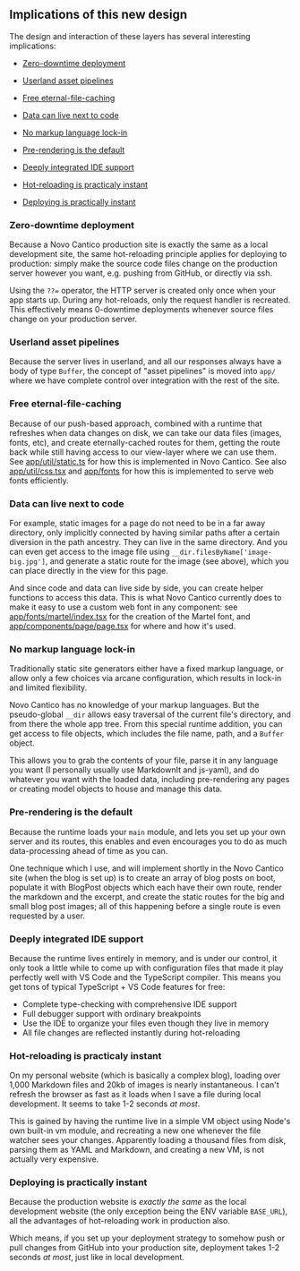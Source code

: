 ## Implications of this new design

The design and interaction of these layers has several interesting implications:

* [Zero-downtime deployment](#zero-downtime-deployment)

* [Userland asset pipelines](#userland-asset-pipelines)

* [Free eternal-file-caching](#free-eternal-file-caching)

* [Data can live next to code](#data-can-live-next-to-code)

* [No markup language lock-in](#no-markup-language-lock-in)

* [Pre-rendering is the default](#pre-rendering-is-the-default)

* [Deeply integrated IDE support](#deeply-integrated-ide-support)

* [Hot-reloading is practicaly instant](#hot-reloading-is-practicaly-instant)

* [Deploying is practically instant](#deploying-is-practically-instant)



### Zero-downtime deployment

Because a Novo Cantico production site is exactly the same as a local development site, the same hot-reloading principle applies for deploying to production: simply make the source code files change on the production server however you want, e.g. pushing from GitHub, or directly via ssh.

Using the `??=` operator, the HTTP server is created only once when your app starts up. During any hot-reloads, only the request handler is recreated. This effectively means 0-downtime deployments whenever source files change on your production server.



### Userland asset pipelines

Because the server lives in userland, and all our responses always have a body of type `Buffer`, the concept of "asset pipelines" is moved into `app/` where we have complete control over integration with the rest of the site.



### Free eternal-file-caching

Because of our push-based approach, combined with a runtime that refreshes when data changes on disk, we can take our data files (images, fonts, etc), and create eternally-cached routes for them, getting the route back while still having access to our view-layer where we can use them. See [app/util/static.ts](https://github.com/sdegutis/Novo-Cantico/blob/main/app/util/static.ts) for how this is implemented in Novo Cantico. See also [app/util/css.tsx](https://github.com/sdegutis/Novo-Cantico/blob/main/app/util/css.tsx) and [app/fonts](https://github.com/sdegutis/Novo-Cantico/tree/main/app/fonts) for how this is implemented to serve web fonts efficiently.



### Data can live next to code

For example, static images for a page do not need to be in a far away directory, only implicitly connected by having similar paths after a certain diversion in the path ancestry. They can live in the same directory. And you can even get access to the image file using `__dir.filesByName['image-big.jpg']`, and generate a static route for the image (see above), which you can place directly in the view for this page.

And since code and data can live side by side, you can create helper functions to access this data. This is what Novo Cantico currently does to make it easy to use a custom web font in any component: see [app/fonts/martel/index.tsx](https://github.com/sdegutis/Novo-Cantico/blob/main/app/fonts/martel/index.tsx) for the creation of the Martel font, and [app/components/page/page.tsx](https://github.com/sdegutis/Novo-Cantico/blob/main/app/components/page/page.tsx#L40-L41) for where and how it's used.



### No markup language lock-in

Traditionally static site generators either have a fixed markup language, or allow only a few choices via arcane configuration, which results in lock-in and limited flexibility.

Novo Cantico has no knowledge of your markup languages. But the pseudo-global `__dir` allows easy traversal of the current file's directory, and from there the whole app tree. From this special runtime addition, you can get access to file objects, which includes the file name, path, and a `Buffer` object.

This allows you to grab the contents of your file, parse it in any language you want (I personally usually use MarkdownIt and js-yaml), and do whatever you want with the loaded data, including pre-rendering any pages or creating model objects to house and manage this data.



### Pre-rendering is the default

Because the runtime loads your `main` module, and lets you set up your own server and its routes, this enables and even encourages you to do as much data-processing ahead of time as you can.

One technique which I use, and will implement shortly in the Novo Cantico site (when the blog is set up) is to create an array of blog posts on boot, populate it with BlogPost objects which each have their own route, render the markdown and the excerpt, and create the static routes for the big and small blog post images; all of this happening before a single route is even requested by a user.



### Deeply integrated IDE support

Because the runtime lives entirely in memory, and is under our control, it only took a little while to come up with configuration files that made it play perfectly well with VS Code and the TypeScript compiler. This means you get tons of typical TypeScript + VS Code features for free:

* Complete type-checking with comprehensive IDE support
* Full debugger support with ordinary breakpoints
* Use the IDE to organize your files even though they live in memory
* All file changes are reflected instantly during hot-reloading



### Hot-reloading is practicaly instant

On my personal website (which is basically a complex blog), loading over 1,000 Markdown files and 20kb of images is nearly instantaneous. I can't refresh the browser as fast as it loads when I save a file during local development. It seems to take 1-2 seconds *at most*.

This is gained by having the runtime live in a simple VM object using Node's own built-in vm module, and recreating a new one whenever the file watcher sees your changes. Apparently loading a thousand files from disk, parsing them as YAML and Markdown, and creating a new VM, is not actually very expensive.



### Deploying is practically instant

Because the production website is *exactly the same* as the local development website (the only exception being the ENV variable `BASE_URL`), all the advantages of hot-reloading work in production also.

Which means, if you set up your deployment strategy to somehow push or pull changes from GitHub into your production site, deployment takes 1-2 seconds *at most*, just like in local development.
